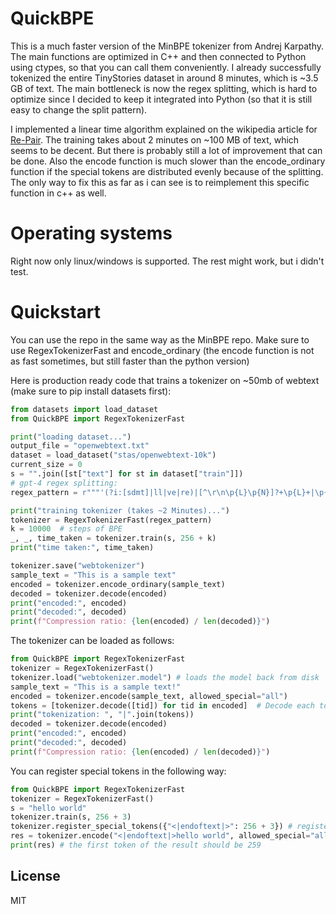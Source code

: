 # QuickBPE

This is a much faster version of the MinBPE tokenizer from Andrej Karpathy. The main functions are optimized in C++ and then connected to Python using ctypes, so that you can call them conveniently. I already successfully tokenized the entire TinyStories dataset in around 8 minutes, which is ~3.5 GB of text. The main bottleneck is now the regex splitting, which is hard to optimize since I decided to keep it integrated into Python (so that it is still easy to change the split pattern).

I implemented a linear time algorithm explained on the wikipedia article for [Re-Pair](https://en.wikipedia.org/wiki/Re-Pair). The training takes about 2 minutes on ~100 MB of text, which seems to be decent. But there is probably still a lot of improvement that can be done. Also the encode function is much slower than the encode_ordinary function if the special tokens are distributed evenly because of the splitting. The only way to fix this as far as i can see is to reimplement this specific function in c++ as well.

# Operating systems
Right now only linux/windows is supported. The rest might work, but i didn't test.

# Quickstart
You can use the repo in the same way as the MinBPE repo. Make sure to use RegexTokenizerFast and encode_ordinary (the encode function is not as fast sometimes, but still faster than the python version)

Here is production ready code that trains a tokenizer on ~50mb of webtext (make sure to pip install datasets first):

```python
from datasets import load_dataset
from QuickBPE import RegexTokenizerFast

print("loading dataset...")
output_file = "openwebtext.txt"
dataset = load_dataset("stas/openwebtext-10k")
current_size = 0
s = "".join([st["text"] for st in dataset["train"]])
# gpt-4 regex splitting:
regex_pattern = r"""'(?i:[sdmt]|ll|ve|re)|[^\r\n\p{L}\p{N}]?+\p{L}+|\p{N}{1,3}| ?[^\s\p{L}\p{N}]++[\r\n]*|\s*[\r\n]|\s+(?!\S)|\s+"""

print("training tokenizer (takes ~2 Minutes)...")
tokenizer = RegexTokenizerFast(regex_pattern)
k = 10000  # steps of BPE
_, _, time_taken = tokenizer.train(s, 256 + k)
print("time taken:", time_taken)

tokenizer.save("webtokenizer")
sample_text = "This is a sample text"
encoded = tokenizer.encode_ordinary(sample_text)
decoded = tokenizer.decode(encoded)
print("encoded:", encoded)
print("decoded:", decoded)
print(f"Compression ratio: {len(encoded) / len(decoded)}")
```

The tokenizer can be loaded as follows:

```python
from QuickBPE import RegexTokenizerFast
tokenizer = RegexTokenizerFast()
tokenizer.load("webtokenizer.model") # loads the model back from disk
sample_text = "This is a sample text!"
encoded = tokenizer.encode(sample_text, allowed_special="all")
tokens = [tokenizer.decode([tid]) for tid in encoded]  # Decode each token
print("tokenization: ", "|".join(tokens))
decoded = tokenizer.decode(encoded)
print("encoded:", encoded)
print("decoded:", decoded)
print(f"Compression ratio: {len(encoded) / len(decoded)}")
```

You can register special tokens in the following way:

```python
from QuickBPE import RegexTokenizerFast
tokenizer = RegexTokenizerFast()
s = "hello world"
tokenizer.train(s, 256 + 3)
tokenizer.register_special_tokens({"<|endoftext|>": 256 + 3}) # register new special token
res = tokenizer.encode("<|endoftext|>hello world", allowed_special="all")
print(res) # the first token of the result should be 259
```

## License
MIT